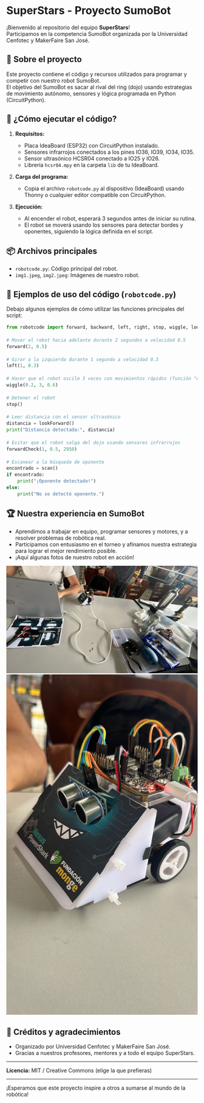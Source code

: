 # SuperStars - Proyecto SumoBot

¡Bienvenido al repositorio del equipo **SuperStars**!  
Participamos en la competencia SumoBot organizada por la Universidad Cenfotec y MakerFaire San José.

## 🤖 Sobre el proyecto

Este proyecto contiene el código y recursos utilizados para programar y competir con nuestro robot SumoBot.  
El objetivo del SumoBot es sacar al rival del ring (dojo) usando estrategias de movimiento autónomo, sensores y lógica programada en Python (CircuitPython).

## 🚀 ¿Cómo ejecutar el código?

1. **Requisitos:**
   - Placa IdeaBoard (ESP32) con CircuitPython instalado.
   - Sensores infrarrojos conectados a los pines IO36, IO39, IO34, IO35.
   - Sensor ultrasónico HCSR04 conectado a IO25 y IO26.
   - Librería `hcsr04.mpy` en la carpeta `lib` de tu IdeaBoard.

2. **Carga del programa:**
   - Copia el archivo `robotcode.py` al dispositivo (IdeaBoard) usando Thonny o cualquier editor compatible con CircuitPython.

3. **Ejecución:**
   - Al encender el robot, esperará 3 segundos antes de iniciar su rutina.
   - El robot se moverá usando los sensores para detectar bordes y oponentes, siguiendo la lógica definida en el script.

## 📦 Archivos principales

- `robotcode.py`: Código principal del robot.
- `img1.jpeg`, `img2.jpeg`: Imágenes de nuestro robot.

## 🏁 Ejemplos de uso del código (`robotcode.py`)

Debajo algunos ejemplos de cómo utilizar las funciones principales del script:

```python
from robotcode import forward, backward, left, right, stop, wiggle, lookForward, scan, forwardCheck

# Mover el robot hacia adelante durante 2 segundos a velocidad 0.5
forward(2, 0.5)

# Girar a la izquierda durante 1 segundo a velocidad 0.3
left(1, 0.3)

# Hacer que el robot oscile 3 veces con movimientos rápidos (función "wiggle")
wiggle(0.2, 3, 0.6)

# Detener el robot
stop()

# Leer distancia con el sensor ultrasónico
distancia = lookForward()
print("Distancia detectada:", distancia)

# Evitar que el robot salga del dojo usando sensores infrarrojos
forwardCheck(1, 0.5, 2950)

# Escanear a la búsqueda de oponente
encontrado = scan()
if encontrado:
    print("¡Oponente detectado!")
else:
    print("No se detectó oponente.")
```

## 🏆 Nuestra experiencia en SumoBot

- Aprendimos a trabajar en equipo, programar sensores y motores, y a resolver problemas de robótica real.
- Participamos con entusiasmo en el torneo y afinamos nuestra estrategia para lograr el mejor rendimiento posible.
- ¡Aquí algunas fotos de nuestro robot en acción!

![robot](img1.jpeg)
![algo más](img2.jpeg)

## 📝 Créditos y agradecimientos

- Organizado por Universidad Cenfotec y MakerFaire San José.
- Gracias a nuestros profesores, mentores y a todo el equipo SuperStars.

---

**Licencia:** MIT / Creative Commons (elige la que prefieras)

---

¡Esperamos que este proyecto inspire a otros a sumarse al mundo de la robótica!
